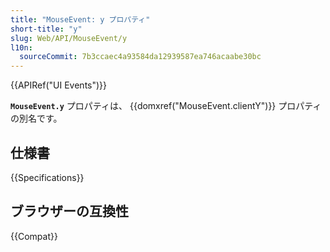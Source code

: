 ```yaml
---
title: "MouseEvent: y プロパティ"
short-title: "y"
slug: Web/API/MouseEvent/y
l10n:
  sourceCommit: 7b3ccaec4a93584da12939587ea746acaabe30bc
---
```


{{APIRef("UI Events")}}

**`MouseEvent.y`** プロパティは、 {{domxref("MouseEvent.clientY")}} プロパティの別名です。

## 仕様書

{{Specifications}}

## ブラウザーの互換性

{{Compat}}
